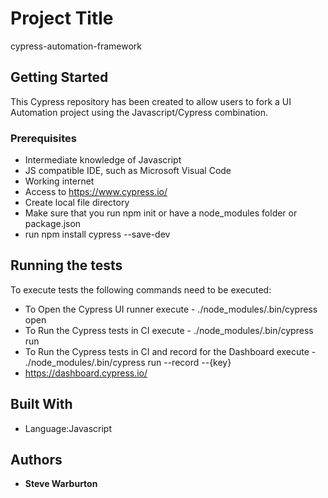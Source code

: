 # Project Title

cypress-automation-framework

## Getting Started

This Cypress repository has been created to allow users to fork a UI Automation project using the Javascript/Cypress combination.


### Prerequisites

* Intermediate knowledge of Javascript
* JS compatible IDE, such as Microsoft Visual Code 
* Working internet
* Access to https://www.cypress.io/
* Create local file directory 
* Make sure that you run npm init or have a node_modules folder or package.json
* run npm install cypress --save-dev

## Running the tests

To execute tests the following commands need to be executed:

* To Open the Cypress UI runner execute - ./node_modules/.bin/cypress open
* To Run the Cypress tests in CI execute - ./node_modules/.bin/cypress run
* To Run the Cypress tests in CI and record for the Dashboard execute - ./node_modules/.bin/cypress run --record --{key} 
* https://dashboard.cypress.io/


## Built With

* Language:Javascript

## Authors

* **Steve Warburton** 
